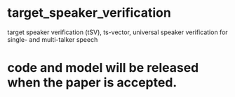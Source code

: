 # target_speaker_verification
target speaker verification (tSV), ts-vector, universal speaker verification for single- and multi-talker speech

# code and model will be released when the paper is accepted.
